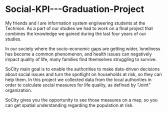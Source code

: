 # Social-KPI---Graduation-Project

My friends and I are information system engineering students at the Technion.
As a part of our studies we had to work on a final project that combines the knowledge we gained during the last four years of our studies.

In our society where the socio-economic gaps are getting wider, loneliness has become a common phenomenon, and health issues can negatively impact quality of life, many families find themselves struggling to survive.

SoCity main goal is to enable the authorities to make data-driven decisions about social issues and turn the spotlight on households at risk, so they can help them.
In this project we collected data from the local authorities in order to calculate social measures for life quality, as defined by “Joint” organization.

SoCity gives you the opportunity to see those measures on a map, so you can get spatial understanding regarding the population at risk.
